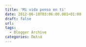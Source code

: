 ```yaml
---
title: 'Mi vida penso en ti'
date: 2012-06-18T03:06:00.001+01:00
draft: false
url: 
tags:
  - Blogger Archive
categories: Παλιά
---
```


